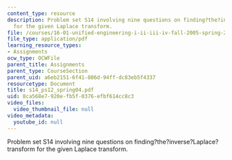 ```yaml
---
content_type: resource
description: Problem set S14 involving nine questions on finding?the?inverse?Laplace?transform
  for the given Laplace transform.
file: /courses/16-01-unified-engineering-i-ii-iii-iv-fall-2005-spring-2006/8ca568e7920efb5f0376efbf614cc8c3_s14_ps12_spring04.pdf
file_type: application/pdf
learning_resource_types:
- Assignments
ocw_type: OCWFile
parent_title: Assignments
parent_type: CourseSection
parent_uid: a6eb2151-6f41-806d-94ff-dc83eb5f4337
resourcetype: Document
title: s14_ps12_spring04.pdf
uid: 8ca568e7-920e-fb5f-0376-efbf614cc8c3
video_files:
  video_thumbnail_file: null
video_metadata:
  youtube_id: null
---
```

Problem set S14 involving nine questions on finding?the?inverse?Laplace?transform for the given Laplace transform.